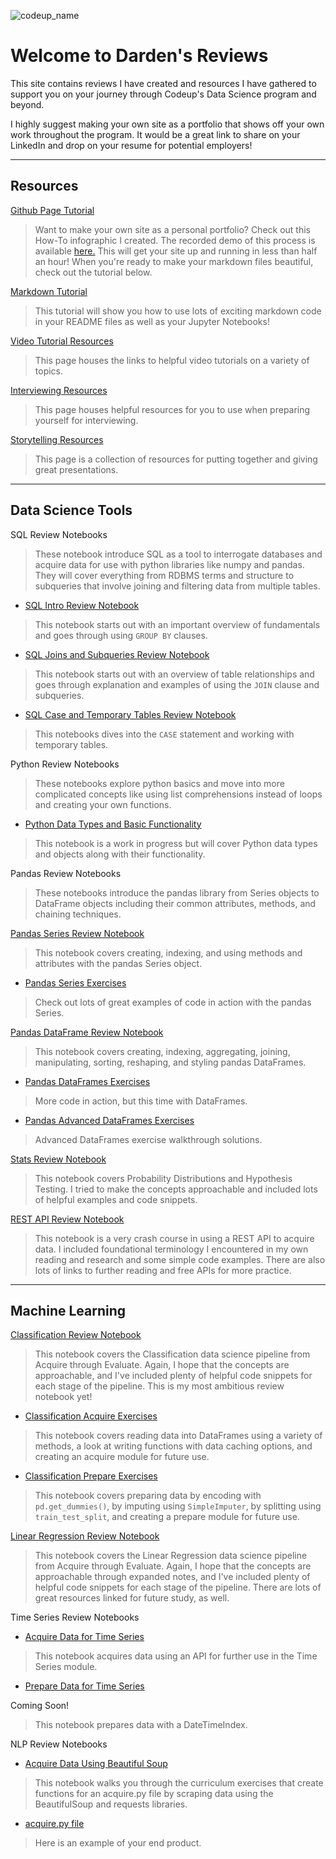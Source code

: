 ![codeup_name](https://750092.smushcdn.com/1449913/wp-content/uploads/2018/08/logo.png?lossy=1&strip=1&webp=1)

# Welcome to Darden's Reviews

This site contains reviews I have created and resources I have gathered to support you on your journey through Codeup's Data Science program and beyond. 

I highly suggest making your own site as a portfolio that shows off your own work throughout the program. It would be a great link to share on your LinkedIn and drop on your resume for potential employers!
___
## Resources

[Github Page Tutorial](https://dardenreviews.github.io/create_your_portfolio.pdf)

>Want to make your own site as a personal portfolio? Check out this How-To infographic I created. The recorded demo of this process is available [here.](https://www.youtube.com/watch?v=4oRjeOtcoXE) This will get your site up and running in less than half an hour! When you're ready to make your markdown files beautiful, check out the tutorial below.

[Markdown Tutorial](https://dardenreviews.github.io/notebook_html_tutorial)

>This tutorial will show you how to use lots of exciting markdown code in your README files as well as your Jupyter Notebooks!

[Video Tutorial Resources](https://dardenreviews.github.io/tutorial_videos)

>This page houses the links to helpful video tutorials on a variety of topics.

[Interviewing Resources](https://dardenreviews.github.io/interviewing_resources)

>This page houses helpful resources for you to use when preparing yourself for interviewing.

[Storytelling Resources](https://dardenreviews.github.io/storytelling)

>This page is a collection of resources for putting together and giving great presentations.

___
## Data Science Tools

SQL Review Notebooks

>These notebook introduce SQL as a tool to interrogate databases and acquire data for use with python libraries like numpy and pandas. They will cover everything from RDBMS terms and structure to subqueries that involve joining and filtering data from multiple tables.

- [SQL Intro Review Notebook](https://dardenreviews.github.io/sql_intro)

>This notebook starts out with an important overview of fundamentals and goes through using `GROUP BY` clauses.

- [SQL Joins and Subqueries Review Notebook](https://dardenreviews.github.io/sql_tables_and_joins)

>This notebook starts out with an overview of table relationships and goes through explanation and examples of using the `JOIN` clause and subqueries.

- [SQL Case and Temporary Tables Review Notebook](https://dardenreviews.github.io/sql_extras)

>This notebooks dives into the `CASE` statement and working with temporary tables.

Python Review Notebooks

>These notebooks explore python basics and move into more complicated concepts like using list comprehensions instead of loops and creating your own functions.

- [Python Data Types and Basic Functionality](https://dardenreviews.github.io/python_dt_review_notebook)

>This notebook is a work in progress but will cover Python data types and objects along with their functionality.

Pandas Review Notebooks

>These notebooks introduce the pandas library from Series objects to DataFrame objects including their common attributes, methods, and chaining techniques.

[Pandas Series Review Notebook](https://dardenreviews.github.io/pandas_series_review/pandas_series_review)

>This notebook covers creating, indexing, and using methods and attributes with the pandas Series object.

- [Pandas Series Exercises](https://dardenreviews.github.io/pandas_series_walkthrough/pandas_series_walkthrough)

>Check out lots of great examples of code in action with the pandas Series.

[Pandas DataFrame Review Notebook](https://dardenreviews.github.io/pandas_dataframes_review)

>This notebook covers creating, indexing, aggregating, joining, manipulating, sorting, reshaping, and styling pandas DataFrames.

- [Pandas DataFrames Exercises](https://dardenreviews.github.io/dataframes_exercise_walkthrough/dataframes_exercise_walkthrough)

>More code in action, but this time with DataFrames.

- [Pandas Advanced DataFrames Exercises](https://dardenreviews.github.io/advanced_dataframes_walkthrough/advanced_dataframes_walkthrough)

>Advanced DataFrames exercise walkthrough solutions.

[Stats Review Notebook](https://dardenreviews.github.io/stats_review/stats_review)

>This notebook covers Probability Distributions and Hypothesis Testing. I tried to make the concepts approachable and included lots of helpful examples and code snippets.

[REST API Review Notebook](https://dardenreviews.github.io/api_review)

>This notebook is a very crash course in using a REST API to acquire data. I included foundational terminology I encountered in my own reading and research and some simple code examples. There are also lots of links to further reading and free APIs for more practice.

___
## Machine Learning

[Classification Review Notebook](https://dardenreviews.github.io/classification_review/classification_review)

>This notebook covers the Classification data science pipeline from Acquire through Evaluate. Again, I hope that the concepts are approachable, and I've included plenty of helpful code snippets for each stage of the pipeline. This is my most ambitious review notebook yet!

- [Classification Acquire Exercises](https://dardenreviews.github.io/classification_acquire/classification_acquire)

>This notebook covers reading data into DataFrames using a variety of methods, a look at writing functions with data caching options, and creating an acquire module for future use.

- [Classification Prepare Exercises](https://dardenreviews.github.io/classification_prepare)

>This notebook covers preparing data by encoding with `pd.get_dummies()`, by imputing using `SimpleImputer`, by splitting using `train_test_split`, and creating a prepare module for future use.

[Linear Regression Review Notebook](https://dardenreviews.github.io/regression_review)

>This notebook covers the Linear Regression data science pipeline from Acquire through Evaluate. Again, I hope that the concepts are approachable through expanded notes, and I've included plenty of helpful code snippets for each stage of the pipeline. There are lots of great resources linked for future study, as well. 

Time Series Review Notebooks


- [Acquire Data for Time Series](https://dardenreviews.github.io/ts_acquire)


>This notebook acquires data using an API for further use in the Time Series module.

- [Prepare Data for Time Series](https://dardenreviews.github.io/)

Coming Soon!

>This notebook prepares data with a DateTimeIndex.

NLP Review Notebooks

- [Acquire Data Using Beautiful Soup](https://dardenreviews.github.io/nlp_acquire)

>This notebook walks you through the curriculum exercises that create functions for an acquire.py file by scraping data using the BeautifulSoup and requests libraries.

- [acquire.py file](https://dardenreviews.github.io/nlp_acquire.py)

>Here is an example of your end product.